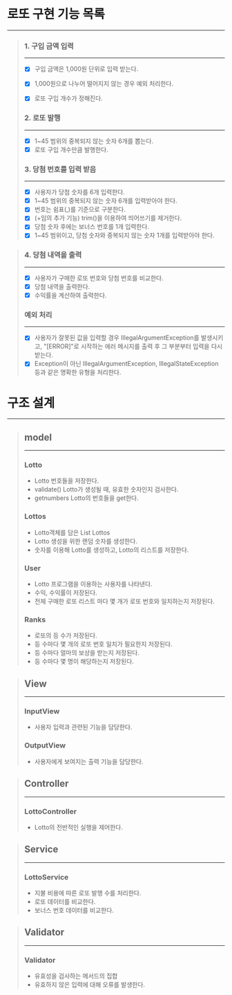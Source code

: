 # 로또 구현 기능 목록


-----


>### 1. 구입 금액 입력
>
>---
>- [x] 구입 금액은 1,000원 단위로 입력 받는다.
>- [x] 1,000원으로 나누어 떨어지지 않는 경우 예외 처리한다.
>- [x] 로또 구입 개수가 정해진다.
>
>
>### 2. 로또 발행
> 
> ---
>- [x] 1~45 범위의 중복되지 않는 숫자 6개를 뽑는다.
>- [x] 로또 구입 개수만큼 발행한다.
>
>### 3. 당첨 번호를 입력 받음
>
>---
>- [x] 사용자가 당첨 숫자를 6개 입력한다.
>- [x] 1~45 범위의 중복되지 않는 숫자 6개를 입력받아야 한다.
>- [x] 번호는 쉼표(,)를 기준으로 구분한다.
>- [x] (+임의 추가 기능) trim()을 이용하여 띄어쓰기를 제거한다.
>- [x] 당첨 숫자 후에는 보너스 번호를 1개 입력한다.
>- [x] 1~45 범위이고, 당첨 숫자와 중복되지 않는 숫자 1개를 입력받아야 한다.

>
> ### 4. 당첨 내역을 출력
>
>---
>- [x] 사용자가 구매한 로또 번호와 당첨 번호를 비교한다.
>- [x] 당첨 내역을 출력한다.
>- [x] 수익률을 계산하여 출력한다.
>
> ###  예외 처리
> 
> ---
>- [x] 사용자가 잘못된 값을 입력할 경우 IllegalArgumentException를 발생시키고, "[ERROR]"로 시작하는 에러 메시지를 출력 후 그 부분부터 입력을 다시 받는다.
>- [x] Exception이 아닌 IllegalArgumentException, IllegalStateException 등과 같은 명확한 유형을 처리한다.





# 구조 설계

-----
>
>## model
>
> ---
> ### Lotto
>- Lotto 번호들을 저장한다.
>- validate() Lotto가 생성될 때, 유효한 숫자인지 검사한다.
>- getnumbers Lotto의 번호들을 get한다.
>
> ### Lottos
>- Lotto객체를 담은 List Lottos
>- Lotto 생성을 위한 랜덤 숫자를 생성한다.
>- 숫자를 이용해 Lotto를 생성하고, Lotto의 리스트를 저장한다.
>
> ### User
> - Lotto 프로그램을 이용하는 사용자를 나타낸다.
> - 수익, 수익률이 저장된다.
> - 전체 구매한 로또 리스트 마다 몇 개가 로또 번호와 일치하는지 저장된다.
> 
> ### Ranks
> - 로또의 등 수가 저장된다.
> - 등 수마다 몇 개의 로또 번호 일치가 필요한지 저장된다.
> - 등 수마다 얼마의 보상을 받는지 저장된다.
> - 등 수마다 몇 명이 해당하는지 저장된다.

>## View
>
>---
> ### InputView
> - 사용자 입력과 관련된 기능을 담당한다.
> ### OutputView
> - 사용자에게 보여지는 출력 기능을 담당한다.

>## Controller
>
>---
>
>### LottoController
>
> - Lotto의 전반적인 실행을 제어한다. 
 
>## Service
> 
> ---
> ### LottoService
> 
> - 지불 비용에 따른 로또 발행 수를 처리한다.  
> - 로또 데이터를 비교한다. 
> - 보너스 번호 데이터를 비교한다.
 
>## Validator
>
> ---
> ### Validator
> - 유효성을 검사하는 메서드의 집합
> - 유효하지 않은 입력에 대해 오류를 발생한다.